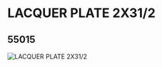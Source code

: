 # LACQUER PLATE 2X31/2
## 55015
![LACQUER PLATE 2X31/2](https://lc-www-live-s.legocdn.com/media/bricks/5/2/4287673.jpg)